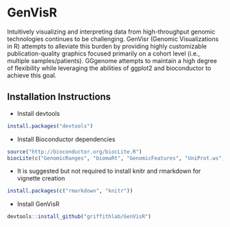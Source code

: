 # GenVisR
Intuitively visualizing and interpreting data from high-throughput genomic technologies continues to be challenging. GenVisr (Genomic Visualizations in R) attempts to alleviate this burden by providing highly customizable publication-quality graphics focused primarily on a cohort level (i.e., multiple samples/patients). GGgenome attempts to maintain a high degree of flexibility while leveraging the abilities of ggplot2 and bioconductor to achieve this goal.

## Installation Instructions

* Install devtools
```R
install.packages("devtools")
```

* Install Bioconductor dependencies
```R
source("http://bioconductor.org/biocLite.R")
biocLite(c("GenomicRanges", "biomaRt", "GenomicFeatures", "UniProt.ws"))
```

* It is suggested but not required to install knitr and rmarkdown for vignette creation
```R
install.packages(c("rmarkdown", "knitr"))
```

* Install GenVisR
```R
devtools::install_github("griffithlab/GenVisR")
```
